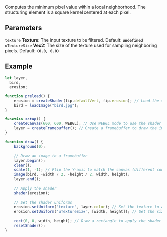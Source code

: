 Computes the minimum pixel value within a local neighborhood. The structuring element is a square kernel centered at each pixel.

## Parameters
`texture` **Texture**: The input texture to be filtered. Default: **`undefined`**
<br>
`uTextureSize` **Vec2:** The size of the texture used for sampling neighboring pixels. Default: **`(0.0, 0.0)`**

## Example
```javascript hl_lines="29 30"
let layer,
  bird,
  erosion;

function preload() {
    erosion = createShader(fip.defaultVert, fip.erosion); // Load the shader
    bird = loadImage("bird.jpg");
}

function setup() {
    createCanvas(600, 600, WEBGL); // Use WEBGL mode to use the shader
    layer = createFramebuffer(); // Create a framebuffer to draw the image onto
}
  
function draw() {
    background(0);
    
    // Draw an image to a framebuffer 
    layer.begin();
    clear();
    scale(1, -1); // Flip the Y-axis to match the canvas (different coordinate system in framebuffer)
    image(bird, -width / 2, -height / 2, width, height);
    layer.end();
    
    // Apply the shader
    shader(erosion);
    
    // Set the shader uniforms
    erosion.setUniform("texture", layer.color); // Set the texture to apply the shader to
    erosion.setUniform('uTextureSize', [width, height]); // Set the size of the texture used
    
    rect(0, 0, width, height); // Draw a rectangle to apply the shader to
    resetShader(); 
}
```
